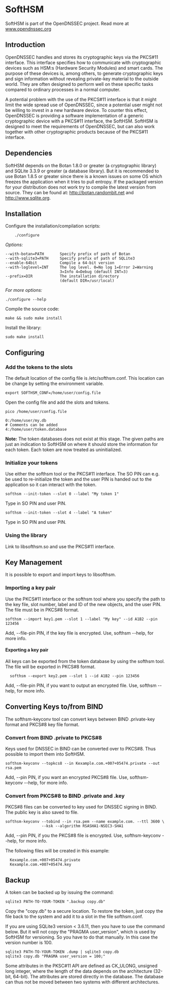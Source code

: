 # SoftHSM

SoftHSM is part of the OpenDNSSEC project. Read more at www.opendnssec.org

## Introduction

OpenDNSSEC handles and stores its cryptographic keys via the PKCS#11 interface.
This interface specifies how to communicate with cryptographic devices such as
HSM:s (Hardware Security Modules) and smart cards. The purpose of these devices
is, among others, to generate cryptographic keys and sign information without
revealing private-key material to the outside world. They are often designed to
perform well on these specific tasks compared to ordinary processes in a normal
computer.

A potential problem with the use of the PKCS#11 interface is that it might
limit the wide spread use of OpenDNSSEC, since a potential user might not be
willing to invest in a new hardware device. To counter this effect, OpenDNSSEC
is providing a software implementation of a generic cryptographic device with a
PKCS#11 interface, the SoftHSM. SoftHSM is designed to meet the requirements of
OpenDNSSEC, but can also work together with other cryptographic products
because of the PKCS#11 interface.

## Dependencies

SoftHSM depends on the Botan 1.8.0 or greater (a cryptographic library) and
SQLite 3.3.9 or greater (a database library). But it is recommended to use
Botan 1.8.5 or greater since there is a known issues on some OS which freezes
the application when it tries to pull entropy. If the packaged version for your
distribution does not work try to compile the latest version from source. They
can be found at: http://botan.randombit.net and http://www.sqlite.org.


## Installation

Configure the installation/compilation scripts:

        ./configure

_Options:_

    --with-botan=PATH       Specify prefix of path of Botan
    --with-sqlite3=PATH     Specify prefix of path of SQLite3
    --enable-64bit          Compile a 64-bit version
    --with-loglevel=INT     The log level. 0=No log 1=Error 2=Warning 
                            3=Info 4=Debug (default INT=3)
    --prefix=DIR            The installation directory
                            (default DIR=/usr/local)

_For more options:_

    ./configure --help

Compile the source code:

    make && sudo make install

Install the library:

    sudo make install


## Configuring

### Add the tokens to the slots

The default location of the config file is /etc/softhsm.conf. This location can
be change by setting the environment variable.

    export SOFTHSM_CONF=/home/user/config.file

Open the config file and add the slots and tokens.

    pico /home/user/config.file

    0:/home/user/my.db
    # Comments can be added
    4:/home/user/token.database

**Note:** The token databases does not exist at this stage. The given paths are
just an indication to SoftHSM on where it should store the information for each
token. Each token are now treated as uninitialized.

### Initialize your tokens

Use either the softhsm tool or the PKCS#11 interface. The SO PIN can e.g. be
used to re-initialize the token and the user PIN is handed out to the
application so it can interact with the token.

    softhsm --init-token --slot 0 --label "My token 1"

Type in SO PIN and user PIN.

    softhsm --init-token --slot 4 --label "A token"

Type in SO PIN and user PIN.

### Using the library

Link to libsofthsm.so and use the PKCS#11 interface.


## Key Management

It is possible to export and import keys to libsofthsm.

###  Importing a key pair

Use the PKCS#11 interface or the softhsm tool where you specify the path to the
key file, slot number, label and ID of the new objects, and the user PIN. The
file must be in PKCS#8 format.
    
    softhsm --import key1.pem --slot 1 --label "My key" --id A1B2 --pin 123456

Add, --file-pin PIN, if the key file is encrypted. Use, softhsm --help, for
more info.

####  Exporting a key pair

All keys can be exported from the token database by using the softhsm tool. The
file will be exported in PKCS#8 format.

      softhsm --export key2.pem --slot 1 --id A1B2 --pin 123456

Add, --file-pin PIN, if you want to output an encrypted file. Use, softhsm
--help, for more info.


## Converting Keys to/from BIND

The softhsm-keyconv tool can convert keys between BIND .private-key format and
PKCS#8 key file format.

### Convert from BIND .private to PKCS#8

Keys used for DNSSEC in BIND can be converted over to PKCS#8. Thus possible to
import them into SoftHSM.

    softhsm-keyconv --topkcs8 --in Kexample.com.+007+05474.private --out rsa.pem

Add, --pin PIN, if you want an encrypted PKCS#8 file. Use, softhsm-keyconv
--help, for more info.

### Convert from PKCS#8 to BIND .private and .key

PKCS#8 files can be converted to key used for DNSSEC signing in BIND. The
public key is also saved to file.

    softhsm-keyconv --tobind --in rsa.pem --name example.com. --ttl 3600 \
                    --ksk --algorithm RSASHA1-NSEC3-SHA1

Add, --pin PIN, if you the PKCS#8 file is encrypted. Use, softhsm-keyconv
--help, for more info.

The following files will be created in this example:

      Kexample.com.+007+05474.private
      Kexample.com.+007+05474.key


## Backup

A token can be backed up by issuing the command:

    sqlite3 PATH-TO-YOUR-TOKEN ".backup copy.db"

Copy the "copy.db" to a secure location. To restore the token, just copy the
file back to the system and add it to a slot in the file softhsm.conf.

If you are using SQLite3 version < 3.6.11, then you have to use the command
below. But it will not copy the "PRAGMA user_version", which is used by SoftHSM
for versioning. So you have to do that manually. In this case the version
number is 100.

    sqlite3 PATH-TO-YOUR-TOKEN .dump | sqlite3 copy.db
    sqlite3 copy.db "PRAGMA user_version = 100;"

Some attributes in the PKSC#11 API are defined as CK_ULONG, unsigned long
integer, where the length of the data depends on the architecture (32-bit,
64-bit). The attributes are stored directly in the database. The database can
thus not be moved between two systems with different architectures.
